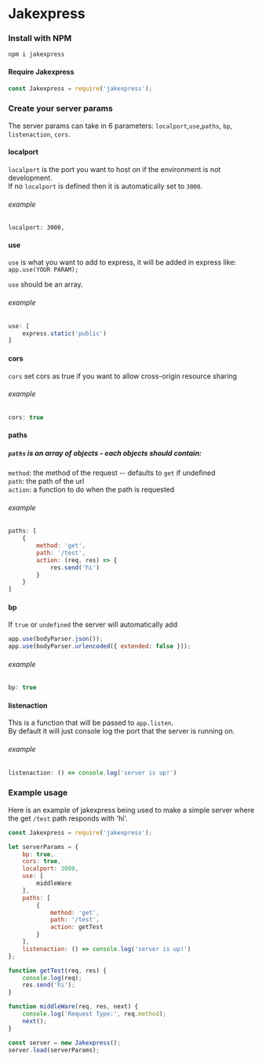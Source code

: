 # Jakexpress

### Install with NPM

`npm i jakexpress`

#### Require Jakexpress

``` javascript
const Jakexpress = require('jakexpress');
```

### Create your server params

The server params can take in 6 parameters: `localport`,`use`,`paths`, `bp`, `listenaction`, `cors`.

#### localport

`localport` is the port you want to host on if the environment is not development.  
If no `localport` is defined then it is automatically set to `3000`.

###### example

`localport: 3000,`

#### use

`use` is what you want to add to express, it will be added in express like:
`app.use(YOUR PARAM);`

`use` should be an array.

###### example

``` javascript
use: [
    express.static('public')
]
```

#### cors

`cors` set cors as true if you want to allow cross-origin resource sharing

###### example

``` javascript
cors: true
```

#### paths

##### `paths` is an array of objects - each objects should contain: 
   
`method`: the method of the request  -- defaults to `get` if undefined  
`path`: the path of the url  
`action`: a function to do when the path is requested  

###### example

```javascript
paths: [
    {
        method: 'get',
        path: '/test',
        action: (req, res) => {
            res.send('hi')
        }
    }
]
```

#### bp

If `true` or `undefined` the server will automatically add  
``` javascript
app.use(bodyParser.json());
app.use(bodyParser.urlencoded({ extended: false }));
```

###### example

``` javascript
bp: true
```

#### listenaction

This is a function that will be passed to `app.listen`.  
By default it will just console log the port that the server is running on.

###### example

``` javascript
listenaction: () => console.log('server is up!')
```

### Example usage

Here is an example of jakexpress being used to make a simple server where the get `/test` path responds with 'hi'.

```javascript
const Jakexpress = require('jakexpress');

let serverParams = {
    bp: true,
    cors: true,
    localport: 3000,
    use: [
        middleWare
    ],
    paths: [
        {
            method: 'get',
            path: '/test',
            action: getTest
        }
    ],
    listenaction: () => console.log('server is up!')
};

function getTest(req, res) {
    console.log(req);
    res.send('hi');
}

function middleWare(req, res, next) {
    console.log('Request Type:', req.method);
    next();
}

const server = new Jakexpress();
server.load(serverParams);
```


